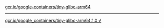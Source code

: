[gcr.io/google-containers/tiny-glibc-arm64](https://hub.docker.com/r/anjia0532/tiny-glibc-arm64/tags/) 

----
[gcr.io/google_containers/tiny-glibc-arm64:1.0 √](https://hub.docker.com/r/anjia0532/tiny-glibc-arm64/tags/)

